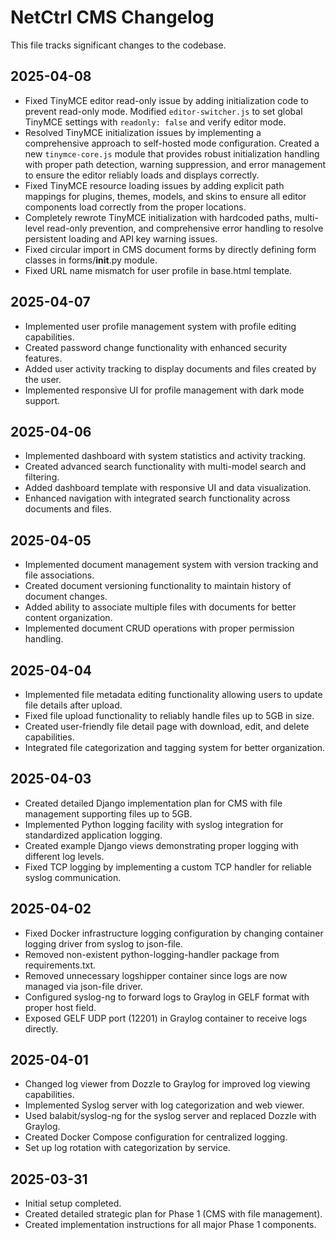 # NetCtrl CMS Changelog

This file tracks significant changes to the codebase.

## 2025-04-08
- Fixed TinyMCE editor read-only issue by adding initialization code to prevent read-only mode. Modified `editor-switcher.js` to set global TinyMCE settings with `readonly: false` and verify editor mode.
- Resolved TinyMCE initialization issues by implementing a comprehensive approach to self-hosted mode configuration. Created a new `tinymce-core.js` module that provides robust initialization handling with proper path detection, warning suppression, and error management to ensure the editor reliably loads and displays correctly.
- Fixed TinyMCE resource loading issues by adding explicit path mappings for plugins, themes, models, and skins to ensure all editor components load correctly from the proper locations.
- Completely rewrote TinyMCE initialization with hardcoded paths, multi-level read-only prevention, and comprehensive error handling to resolve persistent loading and API key warning issues.
- Fixed circular import in CMS document forms by directly defining form classes in forms/__init__.py module.
- Fixed URL name mismatch for user profile in base.html template.

## 2025-04-07
- Implemented user profile management system with profile editing capabilities.
- Created password change functionality with enhanced security features.
- Added user activity tracking to display documents and files created by the user.
- Implemented responsive UI for profile management with dark mode support.

## 2025-04-06
- Implemented dashboard with system statistics and activity tracking.
- Created advanced search functionality with multi-model search and filtering.
- Added dashboard template with responsive UI and data visualization.
- Enhanced navigation with integrated search functionality across documents and files.

## 2025-04-05
- Implemented document management system with version tracking and file associations.
- Created document versioning functionality to maintain history of document changes.
- Added ability to associate multiple files with documents for better content organization.
- Implemented document CRUD operations with proper permission handling.

## 2025-04-04
- Implemented file metadata editing functionality allowing users to update file details after upload.
- Fixed file upload functionality to reliably handle files up to 5GB in size.
- Created user-friendly file detail page with download, edit, and delete capabilities.
- Integrated file categorization and tagging system for better organization.

## 2025-04-03
- Created detailed Django implementation plan for CMS with file management supporting files up to 5GB.
- Implemented Python logging facility with syslog integration for standardized application logging.
- Created example Django views demonstrating proper logging with different log levels.
- Fixed TCP logging by implementing a custom TCP handler for reliable syslog communication.

## 2025-04-02
- Fixed Docker infrastructure logging configuration by changing container logging driver from syslog to json-file.
- Removed non-existent python-logging-handler package from requirements.txt.
- Removed unnecessary logshipper container since logs are now managed via json-file driver.
- Configured syslog-ng to forward logs to Graylog in GELF format with proper host field.
- Exposed GELF UDP port (12201) in Graylog container to receive logs directly.

## 2025-04-01
- Changed log viewer from Dozzle to Graylog for improved log viewing capabilities.
- Implemented Syslog server with log categorization and web viewer.
- Used balabit/syslog-ng for the syslog server and replaced Dozzle with Graylog.
- Created Docker Compose configuration for centralized logging.
- Set up log rotation with categorization by service.

## 2025-03-31
- Initial setup completed.
- Created detailed strategic plan for Phase 1 (CMS with file management).
- Created implementation instructions for all major Phase 1 components.
